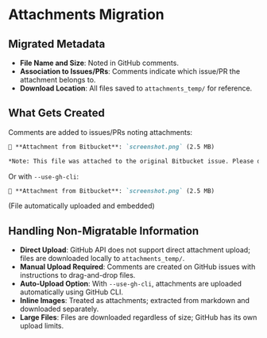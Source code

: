 # Attachments Migration

## Migrated Metadata
- **File Name and Size**: Noted in GitHub comments.
- **Association to Issues/PRs**: Comments indicate which issue/PR the attachment belongs to.
- **Download Location**: All files saved to `attachments_temp/` for reference.

## What Gets Created
Comments are added to issues/PRs noting attachments:

```markdown
📎 **Attachment from Bitbucket**: `screenshot.png` (2.5 MB)

*Note: This file was attached to the original Bitbucket issue. Please drag and drop this file from `attachments_temp/screenshot.png` to embed it in this issue.*
```

Or with `--use-gh-cli`:

```markdown
📎 **Attachment from Bitbucket**: `screenshot.png` (2.5 MB)
```
(File automatically uploaded and embedded)

## Handling Non-Migratable Information
- **Direct Upload**: GitHub API does not support direct attachment upload; files are downloaded locally to `attachments_temp/`.
- **Manual Upload Required**: Comments are created on GitHub issues with instructions to drag-and-drop files.
- **Auto-Upload Option**: With `--use-gh-cli`, attachments are uploaded automatically using GitHub CLI.
- **Inline Images**: Treated as attachments; extracted from markdown and downloaded separately.
- **Large Files**: Files are downloaded regardless of size; GitHub has its own upload limits.
